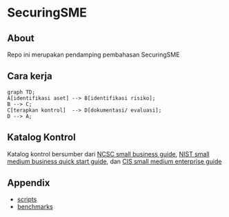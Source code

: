 # SecuringSME

## About

Repo ini merupakan pendamping pembahasan SecuringSME

## Cara kerja
```mermaid
graph TD;
A[identifikasi aset] --> B[identifikasi risiko];
B --> C;
C[terapkan kontrol]  --> D[dokumentasi/ evaluasi];
D --> A;
```

## Katalog Kontrol

Katalog kontrol bersumber dari [NCSC small business guide](https://www.ncsc.gov.uk/collection/small-business-guide), [NIST small medium business quick start guide](https://csrc.nist.gov/pubs/sp/1300/final), dan [CIS small medium enterprise guide](https://www.cisecurity.org/insights/white-papers/cis-controls-sme-guide)

## Appendix

- [scripts](/scripts/scripts.md)
- [benchmarks](/benchmarks/benchmarks.md)
